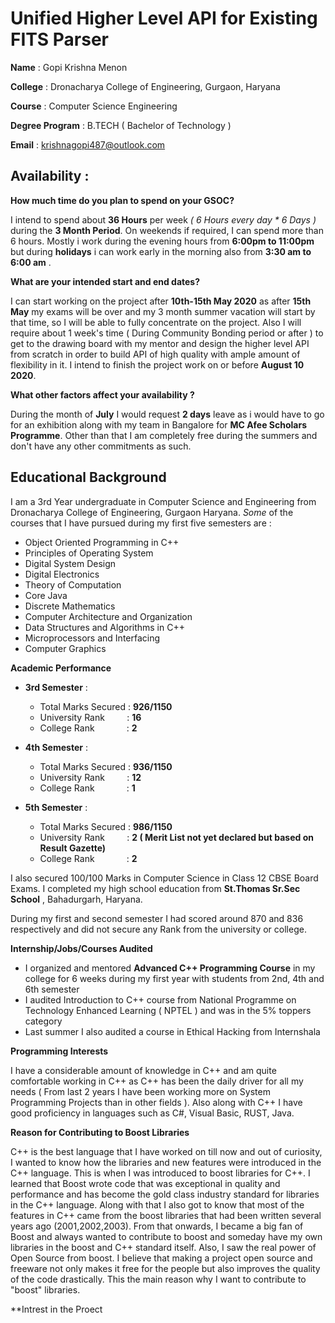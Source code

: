 
# Unified Higher Level API for Existing FITS Parser

**Name** : Gopi Krishna Menon

**College** : Dronacharya College of Engineering, Gurgaon, Haryana

**Course** : Computer Science Engineering

**Degree Program** : B.TECH ( Bachelor of Technology )

**Email** : krishnagopi487@outlook.com

## Availability : 

**How much time do you plan to spend on your GSOC?**

 I intend to spend about **36 Hours** per week *( 6 Hours every day * 6 Days )*  during the **3 Month Period**.  On weekends if required, I can spend more than 6 hours.  Mostly i work during the evening hours from  **6:00pm to 11:00pm** but during **holidays** i can work early in the morning also from **3:30 am to 6:00 am** .

**What are your intended start and end dates?**

I can start working on the project after **10th-15th May 2020** as after **15th May** my exams will be over and my 3 month  summer vacation will start by that time, so I will be able to fully concentrate on the project. Also I will require about 1 week's time ( During Community Bonding period or after ) to get to the drawing board with my mentor and design the higher level API from scratch in order to build API of high quality with ample amount of flexibility in it.  I intend to finish the project work on or before **August 10 2020**.

**What other factors affect your availability ?**

During the month of **July** I would request  **2 days** leave as i would have to go for an exhibition along with my team in Bangalore for **MC Afee Scholars Programme**. Other than that I am completely free during the summers and don't have any other commitments as such.

## Educational Background
I am a 3rd Year undergraduate in Computer Science and Engineering from Dronacharya College of Engineering, Gurgaon Haryana. *Some* of the courses that I have pursued during my first five semesters are :

 - Object Oriented Programming in C++
 - Principles of Operating System
 - Digital System Design
 - Digital Electronics
 - Theory of Computation
 - Core Java
 - Discrete Mathematics 
 - Computer Architecture and Organization
 - Data Structures and Algorithms in C++
 - Microprocessors and Interfacing
 - Computer Graphics

**Academic Performance**
 - **3rd Semester** :
	 - Total Marks Secured : **926/1150** 
	 - University Rank		&nbsp;&nbsp;&nbsp;&nbsp;&nbsp;&nbsp;&nbsp;  : **16**
	 - College Rank		&nbsp;&nbsp;&nbsp;&nbsp;&nbsp;&nbsp;&nbsp;&nbsp;&nbsp;&nbsp;&nbsp;&nbsp;: **2**

 - **4th Semester** :
	 - Total Marks Secured : **936/1150** 
	 - University Rank		&nbsp;&nbsp;&nbsp;&nbsp;&nbsp;&nbsp;&nbsp;  : **12**
	 - College Rank		&nbsp;&nbsp;&nbsp;&nbsp;&nbsp;&nbsp;&nbsp;&nbsp;&nbsp;&nbsp;&nbsp;&nbsp;: **1**

 - **5th Semester** :
	 - Total Marks Secured : **986/1150** 
	 - University Rank		&nbsp;&nbsp;&nbsp;&nbsp;&nbsp;&nbsp;&nbsp;  : **2 ( Merit List not yet declared but based on Result Gazette)**
	 - College Rank		&nbsp;&nbsp;&nbsp;&nbsp;&nbsp;&nbsp;&nbsp;&nbsp;&nbsp;&nbsp;&nbsp;&nbsp;: **2**

I also secured 100/100 Marks in Computer Science in Class 12 CBSE Board Exams. I completed my high school education from **St.Thomas Sr.Sec School** , Bahadurgarh, Haryana.

 During my first and second semester I had scored around 870 and 836 respectively and did not secure any Rank from the university or college.
	 
**Internship/Jobs/Courses Audited**

 - I organized and mentored **Advanced C++ Programming Course** in my college for 6 weeks during my first year with students from 2nd, 4th and 6th semester
 - I audited Introduction to C++ course from National Programme on Technology Enhanced Learning ( NPTEL ) and was in the 5% toppers category
 - Last summer I also audited a course in Ethical Hacking from Internshala

**Programming Interests**

I have a considerable amount of knowledge in C++ and am quite comfortable working in C++ as C++ has been the daily driver for all my needs ( From last 2 years I have been working more on System Programming Projects than in other fields ). Also along with C++ I have good proficiency in languages such as C#, Visual Basic,  RUST, Java.

**Reason for Contributing to Boost Libraries**

C++ is the best language that I have worked on till now and out of curiosity, I wanted to know how the libraries and new features were introduced in the C++ language. This is when I was introduced to boost libraries for C++. I learned that Boost wrote code that was exceptional in quality and performance and has become the gold class industry standard for libraries in the C++ language. Along with that I also got to know that most of the features in C++ came from the boost libraries that had been written several years ago (2001,2002,2003). From that onwards, I became a big fan of Boost and always wanted to contribute to boost and someday have my own libraries in the boost and C++ standard itself. Also, I saw the real power of Open Source from boost. I believe that making a project open source and freeware not only makes it free for the people but also improves the quality of the code drastically.  This the main reason why I want to contribute to "boost" libraries.

**Intrest in the Proect

<!--stackedit_data:
eyJoaXN0b3J5IjpbMTc2MjA1ODE5NywtNjAyODkyNTUzLDE3Nj
EwNzQyODYsODYyNjcwNzgwLC0yMjYwNjM0ODUsOTc4NTg1NTY0
LC0xMDI1OTA5MTQ1LDQxOTA0NzY5NSwtMTAzNjE2NDgyLC00MD
g3MjIyNSwxMzM4MDg1ODE1LC0xOTA1NTc2NzE4LDM1MzUwNDMy
MywtMTYwNDIxNzM3OSw1NjY3MjkxOTEsNzM5NjQyNTY4LDYxNz
U1MTcyMCwtMTYzNDc2MTI1NV19
-->
